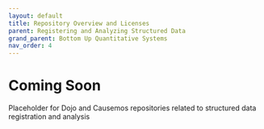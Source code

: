 ```yaml
---
layout: default
title: Repository Overview and Licenses
parent: Registering and Analyzing Structured Data
grand_parent: Bottom Up Quantitative Systems
nav_order: 4
---
```


# Coming Soon

Placeholder for Dojo and Causemos repositories related to structured data registration and analysis
